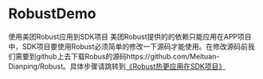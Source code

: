# RobustDemo
使用美团Robust应用到SDK项目
美团Robust提供的的依赖只能应用在APP项目中，SDK项目要使用Robust必须简单的修改一下源码才能使用。在修改源码前我们需要到github上去下载Robus的源码https://github.com/Meituan-Dianping/Robust。具体步骤请跳转到[《Robust热更应用在SDK项目》](https://www.jianshu.com/p/b9d0b10e2dcf)